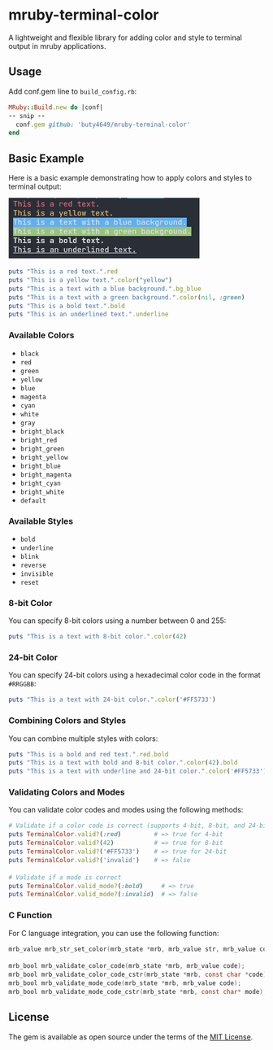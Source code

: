 # mruby-terminal-color
A lightweight and flexible library for adding color and style to terminal output in mruby applications.

## Usage

Add conf.gem line to `build_config.rb`:

```ruby
MRuby::Build.new do |conf|
-- snip --
  conf.gem github: 'buty4649/mruby-terminal-color'
end
```

## Basic Example

Here is a basic example demonstrating how to apply colors and styles to terminal output:

![](./images/fig001.png)

```ruby
puts "This is a red text.".red
puts "This is a yellow text.".color("yellow")
puts "This is a text with a blue background.".bg_blue
puts "This is a text with a green background.".color(nil, :green)
puts "This is a bold text.".bold
puts "This is an underlined text.".underline
```

### Available Colors

- `black`
- `red`
- `green`
- `yellow`
- `blue`
- `magenta`
- `cyan`
- `white`
- `gray`
- `bright_black`
- `bright_red`
- `bright_green`
- `bright_yellow`
- `bright_blue`
- `bright_magenta`
- `bright_cyan`
- `bright_white`
- `default`

### Available Styles

- `bold`
- `underline`
- `blink`
- `reverse`
- `invisible`
- `reset`

### 8-bit Color

You can specify 8-bit colors using a number between 0 and 255:

```ruby
puts "This is a text with 8-bit color.".color(42)
```

### 24-bit Color

You can specify 24-bit colors using a hexadecimal color code in the format `#RRGGBB`:

```ruby
puts "This is a text with 24-bit color.".color('#FF5733')
```

### Combining Colors and Styles

You can combine multiple styles with colors:

```ruby
puts "This is a bold and red text.".red.bold
puts "This is a text with bold and 8-bit color.".color(42).bold
puts "This is a text with underline and 24-bit color.".color('#FF5733').underline
```

### Validating Colors and Modes

You can validate color codes and modes using the following methods:

```ruby
# Validate if a color code is correct (supports 4-bit, 8-bit, and 24-bit color codes)
puts TerminalColor.valid?(:red)         # => true for 4-bit
puts TerminalColor.valid?(42)           # => true for 8-bit
puts TerminalColor.valid?('#FF5733')    # => true for 24-bit
puts TerminalColor.valid?('invalid')    # => false

# Validate if a mode is correct
puts TerminalColor.valid_mode?(:bold)     # => true
puts TerminalColor.valid_mode?(:invalid)  # => false
```

### C Function

For C language integration, you can use the following function:

```c
mrb_value mrb_str_set_color(mrb_state *mrb, mrb_value str, mrb_value color, mrb_value bg_color, mrb_value mode);

mrb_bool mrb_validate_color_code(mrb_state *mrb, mrb_value code);
mrb_bool mrb_validate_color_code_cstr(mrb_state *mrb, const char *code);
mrb_bool mrb_validate_mode_code(mrb_state *mrb, mrb_value code);
mrb_bool mrb_validate_mode_code_cstr(mrb_state *mrb, const char* mode);
```

## License

The gem is available as open source under the terms of the [MIT License](./LICENSE).
